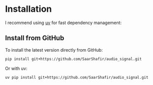 # Installation

I recommend using [uv](https://github.com/astral-sh/uv) for fast dependency management:


## Install from GitHub

To install the latest version directly from GitHub:

```bash
pip install git+https://github.com/SaarShafir/audio_signal.git
```

Or with uv:

```bash
uv pip install git+https://github.com/SaarShafir/audio_signal.git
```

